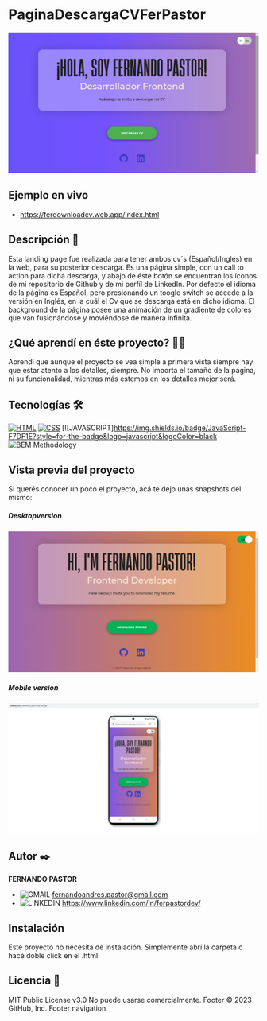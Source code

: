 # PaginaDescargaCVFerPastor

![Imagen del proyecto](https://github.com/ferpastor89/PaginaDescargaCVFerPastor/blob/master/Captura%20de%20pantalla%20(35).png)

## Ejemplo en vivo
- https://ferdownloadcv.web.app/index.html

## Descripción 📑

Esta landing page fue realizada para tener ambos cv´s (Español/Inglés) en la web, para su posterior descarga.
Es una página simple, con un call to action para dicha descarga, y abajo de éste botón se encuentran los íconos de mi repositorio de Github y de mi perfíl de LinkedIn.
Por defecto el idioma de la página es Español, pero presionando un toogle switch se accede a la versión en Inglés, en la cuál el Cv que se descarga está en dicho idioma.
El background de la página posee una animación de un gradiente de colores que van fusionándose y moviéndose de manera infinita.



## ¿Qué aprendí en éste proyecto? 🙇🏻 

Aprendí que aunque el proyecto se vea simple a primera vista siempre hay que estar atento a los detalles, siempre.
No importa el tamaño de la página, ni su funcionalidad, mientras más estemos en los detalles mejor será.

## Tecnologías 🛠
<!-- Iconos sacados de: https://github.com/hendrasob/badges/blob/master/README.md y https://github.com/alexandresanlim/Badges4-README.md-Profile -->
[![HTML](https://img.shields.io/badge/HTML5-E34F26?style=for-the-badge&logo=html5&logoColor=white)](https://es.wikipedia.org/wiki/HTML5)
[![CSS](https://img.shields.io/badge/CSS3-1572B6?style=for-the-badge&logo=css3&logoColor=white)](https://es.wikipedia.org/wiki/CSS)
[![JAVASCRIPT]https://img.shields.io/badge/JavaScript-F7DF1E?style=for-the-badge&logo=javascript&logoColor=black
![BEM Methodology](https://img.shields.io/static/v1?label=&message=BEM%20Methodology&color=17A1E6&logo=bem&logoColor=white&style=for-the-badge)

## Vista previa del proyecto
Si querés conocer un poco el proyecto, acá te dejo unas snapshots del mismo:

##### Desktopversion

![Captura del proyecto](https://github.com/ferpastor89/PaginaDescargaCVFerPastor/blob/master/Captura%20de%20pantalla%20(36).png)

##### Mobile version

![Captura del proyecto](https://github.com/ferpastor89/PaginaDescargaCVFerPastor/blob/master/downloadCvFerPastorCel.png)




## Autor ✒️
**FERNANDO PASTOR**

* ![GMAIL](https://img.shields.io/badge/Gmail-D14836?style=for-the-badge&logo=gmail&logoColor=white) fernandoandres.pastor@gmail.com
* ![LINKEDIN](https://img.shields.io/badge/LinkedIn-0077B5?style=for-the-badge&logo=linkedin&logoColor=white) https://www.linkedin.com/in/ferpastordev/



## Instalación 
Este proyecto no necesita de instalación. Simplemente abrí la carpeta o hacé doble click en el .html
  
## Licencia 📄
MIT Public License v3.0
No puede usarse comercialmente.
Footer
© 2023 GitHub, Inc.
Footer navigation

   

